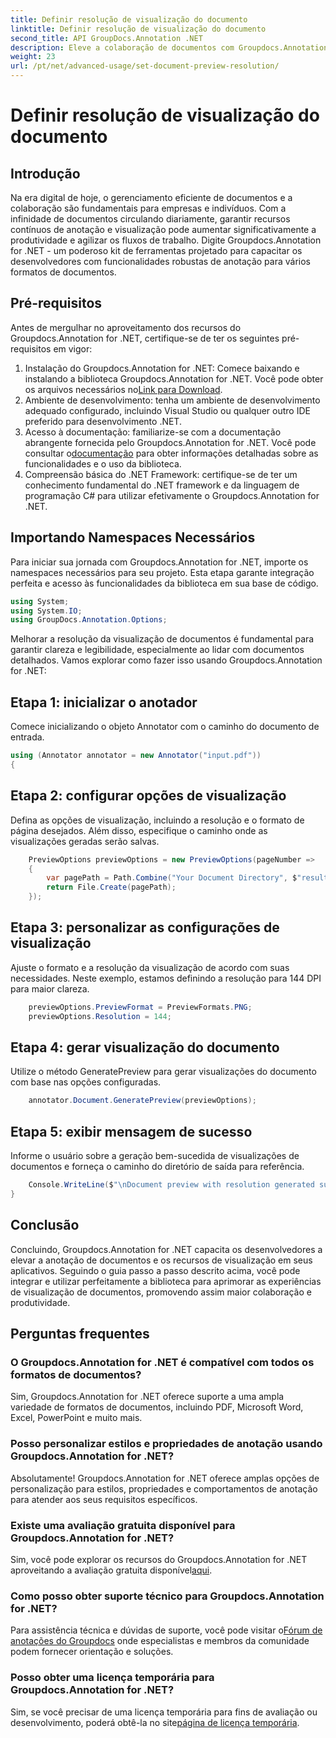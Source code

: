 ```yaml
---
title: Definir resolução de visualização do documento
linktitle: Definir resolução de visualização do documento
second_title: API GroupDocs.Annotation .NET
description: Eleve a colaboração de documentos com Groupdocs.Annotation for .NET, agilizando a anotação e visualizando funcionalidades perfeitamente.
weight: 23
url: /pt/net/advanced-usage/set-document-preview-resolution/
---
```


# Definir resolução de visualização do documento

## Introdução
Na era digital de hoje, o gerenciamento eficiente de documentos e a colaboração são fundamentais para empresas e indivíduos. Com a infinidade de documentos circulando diariamente, garantir recursos contínuos de anotação e visualização pode aumentar significativamente a produtividade e agilizar os fluxos de trabalho. Digite Groupdocs.Annotation for .NET - um poderoso kit de ferramentas projetado para capacitar os desenvolvedores com funcionalidades robustas de anotação para vários formatos de documentos.
## Pré-requisitos
Antes de mergulhar no aproveitamento dos recursos do Groupdocs.Annotation for .NET, certifique-se de ter os seguintes pré-requisitos em vigor:
1.  Instalação do Groupdocs.Annotation for .NET: Comece baixando e instalando a biblioteca Groupdocs.Annotation for .NET. Você pode obter os arquivos necessários no[Link para Download](https://releases.groupdocs.com/annotation/net/).
2. Ambiente de desenvolvimento: tenha um ambiente de desenvolvimento adequado configurado, incluindo Visual Studio ou qualquer outro IDE preferido para desenvolvimento .NET.
3. Acesso à documentação: familiarize-se com a documentação abrangente fornecida pelo Groupdocs.Annotation for .NET. Você pode consultar o[documentação](https://tutorials.groupdocs.com/annotation/net/) para obter informações detalhadas sobre as funcionalidades e o uso da biblioteca.
4. Compreensão básica do .NET Framework: certifique-se de ter um conhecimento fundamental do .NET framework e da linguagem de programação C# para utilizar efetivamente o Groupdocs.Annotation for .NET.

## Importando Namespaces Necessários
Para iniciar sua jornada com Groupdocs.Annotation for .NET, importe os namespaces necessários para seu projeto. Esta etapa garante integração perfeita e acesso às funcionalidades da biblioteca em sua base de código.

```csharp
using System;
using System.IO;
using GroupDocs.Annotation.Options;
```

Melhorar a resolução da visualização de documentos é fundamental para garantir clareza e legibilidade, especialmente ao lidar com documentos detalhados. Vamos explorar como fazer isso usando Groupdocs.Annotation for .NET:
## Etapa 1: inicializar o anotador
Comece inicializando o objeto Annotator com o caminho do documento de entrada.
```csharp
using (Annotator annotator = new Annotator("input.pdf"))
{
```
## Etapa 2: configurar opções de visualização
Defina as opções de visualização, incluindo a resolução e o formato de página desejados. Além disso, especifique o caminho onde as visualizações geradas serão salvas.
```csharp
    PreviewOptions previewOptions = new PreviewOptions(pageNumber =>
    {
        var pagePath = Path.Combine("Your Document Directory", $"result_with_resolution_{pageNumber}.png");
        return File.Create(pagePath);
    });
```
## Etapa 3: personalizar as configurações de visualização
Ajuste o formato e a resolução da visualização de acordo com suas necessidades. Neste exemplo, estamos definindo a resolução para 144 DPI para maior clareza.
```csharp
    previewOptions.PreviewFormat = PreviewFormats.PNG;
    previewOptions.Resolution = 144;
```
## Etapa 4: gerar visualização do documento
Utilize o método GeneratePreview para gerar visualizações do documento com base nas opções configuradas.
```csharp
    annotator.Document.GeneratePreview(previewOptions);
```
## Etapa 5: exibir mensagem de sucesso
Informe o usuário sobre a geração bem-sucedida de visualizações de documentos e forneça o caminho do diretório de saída para referência.
```csharp
    Console.WriteLine($"\nDocument preview with resolution generated successfully.\nCheck output in {"Your Document Directory"}.");
}
```

## Conclusão
Concluindo, Groupdocs.Annotation for .NET capacita os desenvolvedores a elevar a anotação de documentos e os recursos de visualização em seus aplicativos. Seguindo o guia passo a passo descrito acima, você pode integrar e utilizar perfeitamente a biblioteca para aprimorar as experiências de visualização de documentos, promovendo assim maior colaboração e produtividade.
## Perguntas frequentes
### O Groupdocs.Annotation for .NET é compatível com todos os formatos de documentos?
Sim, Groupdocs.Annotation for .NET oferece suporte a uma ampla variedade de formatos de documentos, incluindo PDF, Microsoft Word, Excel, PowerPoint e muito mais.
### Posso personalizar estilos e propriedades de anotação usando Groupdocs.Annotation for .NET?
Absolutamente! Groupdocs.Annotation for .NET oferece amplas opções de personalização para estilos, propriedades e comportamentos de anotação para atender aos seus requisitos específicos.
### Existe uma avaliação gratuita disponível para Groupdocs.Annotation for .NET?
Sim, você pode explorar os recursos do Groupdocs.Annotation for .NET aproveitando a avaliação gratuita disponível[aqui](https://releases.groupdocs.com/).
### Como posso obter suporte técnico para Groupdocs.Annotation for .NET?
 Para assistência técnica e dúvidas de suporte, você pode visitar o[Fórum de anotações do Groupdocs](https://forum.groupdocs.com/c/annotation/10) onde especialistas e membros da comunidade podem fornecer orientação e soluções.
### Posso obter uma licença temporária para Groupdocs.Annotation for .NET?
 Sim, se você precisar de uma licença temporária para fins de avaliação ou desenvolvimento, poderá obtê-la no site[página de licença temporária](https://purchase.groupdocs.com/temporary-license/).
